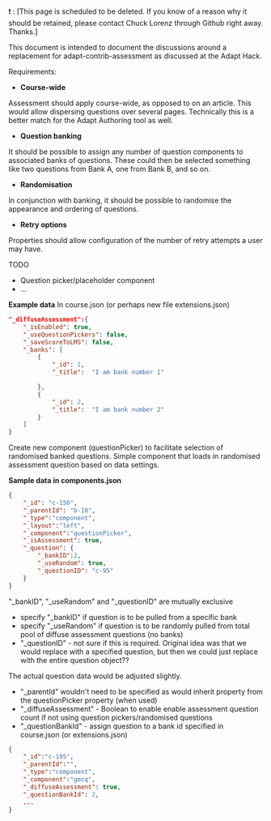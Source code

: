 :exclamation: : [This page is scheduled to be deleted. If you know of a reason why it should be retained, please contact Chuck Lorenz through Github right away. Thanks.]

This document is intended to document the discussions around a replacement for adapt-contrib-assessment as discussed at the Adapt Hack.

Requirements:
- **Course-wide** 

Assessment should apply course-wide, as opposed to on an article.  This would allow dispersing questions over several pages.  Technically this is a better match for the Adapt Authoring tool as well.

- **Question banking**

It should be possible to assign any number of question components to associated banks of questions.  These could then be selected something like two questions from Bank A, one from Bank B, and so on.

- **Randomisation**

In conjunction with banking, it should be possible to randomise the appearance and ordering of questions.

- **Retry options**

Properties should allow configuration of the number of retry attempts a user may have.

TODO
- Question picker/placeholder component
- ...

**Example data**
In course.json (or perhaps new file extensions.json)

```json
"_diffuseAssessment":{
	"_isEnabled": true,
	"_useQuestionPickers": false,
	"_saveScoreToLMS": false,
	"_banks": [
		{
			"_id": 1,
			"_title":  "I am bank number 1"

		},
		{
			"_id": 2,
			"_title":  "I am bank number 2"
		}
	]
}
```
Create new component (questionPicker) to facilitate selection of randomised banked questions. Simple component that loads in randomised assessment
question based on data settings.

**Sample data in components.json**

```json
{
    "_id": "c-150",
    "_parentId": "b-10",
    "_type":"component",
    "_layout":"left",
    "_component":"questionPicker",
    "_isAssessment": true,
    "_question": {
        "_bankID":2, 
        "_useRandom": true,
        "_questionID": "c-95"
    }
}
```
"_bankID", "_useRandom" and "_questionID" are mutually exclusive
- specify "_bankID" if question is to be pulled from a specific bank
- specify "_useRandom" if question is to be randomly pulled from total pool of diffuse assessment questions (no banks)
- "_questionID" - not sure if this is required. Original idea was that we would replace with a specified question, but then we could just replace
with the entire question object??

The actual question data would be adjusted slightly. 
- "_parentId" wouldn't need to be specified as would inherit property from the questionPicker property (when used)
- "_diffuseAssessment" - Boolean to enable enable assessment question count if not using question pickers/randomised questions
- "_questionBankId" - assign question to a bank id specified in course.json (or extensions.json)

```json
{
	"_id":"c-195",
	"_parentId":"",
	"_type":"component",
	"_component":"gmcq",
	"_diffuseAssessment": true,
	"_questionBankId": 2,
	...
}
```
